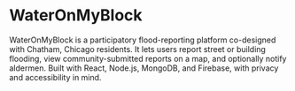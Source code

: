 # WaterOnMyBlock
WaterOnMyBlock is a participatory flood-reporting platform co-designed with Chatham, Chicago residents. It lets users report street or building flooding, view community-submitted reports on a map, and optionally notify aldermen. Built with React, Node.js, MongoDB, and Firebase, with privacy and accessibility in mind.
